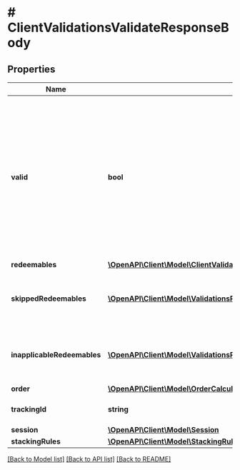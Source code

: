 # # ClientValidationsValidateResponseBody

## Properties

Name | Type | Description | Notes
------------ | ------------- | ------------- | -------------
**valid** | **bool** | The result of the validation. It takes all of the redeemables into account and returns a &#x60;false&#x60; if at least one redeemable is inapplicable. Returns &#x60;true&#x60; if all redeemables are applicable. | [optional]
**redeemables** | [**\OpenAPI\Client\Model\ClientValidationsValidateResponseBodyRedeemablesItem[]**](ClientValidationsValidateResponseBodyRedeemablesItem.md) |  | [optional]
**skippedRedeemables** | [**\OpenAPI\Client\Model\ValidationsRedeemableSkipped[]**](ValidationsRedeemableSkipped.md) | Lists validation results of each skipped redeemable. | [optional]
**inapplicableRedeemables** | [**\OpenAPI\Client\Model\ValidationsRedeemableInapplicable[]**](ValidationsRedeemableInapplicable.md) | Lists validation results of each inapplicable redeemable. | [optional]
**order** | [**\OpenAPI\Client\Model\OrderCalculated**](OrderCalculated.md) |  | [optional]
**trackingId** | **string** | Hashed customer source ID. | [optional]
**session** | [**\OpenAPI\Client\Model\Session**](Session.md) |  | [optional]
**stackingRules** | [**\OpenAPI\Client\Model\StackingRules**](StackingRules.md) |  |

[[Back to Model list]](../../README.md#models) [[Back to API list]](../../README.md#endpoints) [[Back to README]](../../README.md)
